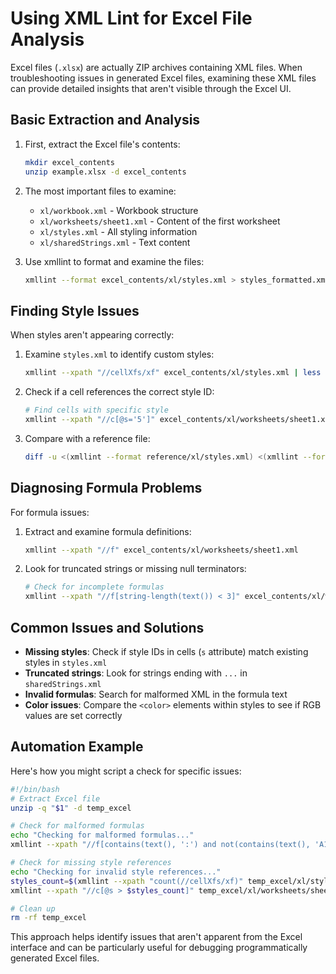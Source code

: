 # Using XML Lint for Excel File Analysis

Excel files (`.xlsx`) are actually ZIP archives containing XML files. When troubleshooting issues in generated Excel files, examining these XML files can provide detailed insights that aren't visible through the Excel UI.

## Basic Extraction and Analysis

1. First, extract the Excel file's contents:
   ```bash
   mkdir excel_contents
   unzip example.xlsx -d excel_contents
   ```

2. The most important files to examine:
   - `xl/workbook.xml` - Workbook structure
   - `xl/worksheets/sheet1.xml` - Content of the first worksheet
   - `xl/styles.xml` - All styling information
   - `xl/sharedStrings.xml` - Text content

3. Use xmllint to format and examine the files:
   ```bash
   xmllint --format excel_contents/xl/styles.xml > styles_formatted.xml
   ```

## Finding Style Issues

When styles aren't appearing correctly:

1. Examine `styles.xml` to identify custom styles:
   ```bash
   xmllint --xpath "//cellXfs/xf" excel_contents/xl/styles.xml | less
   ```

2. Check if a cell references the correct style ID:
   ```bash
   # Find cells with specific style
   xmllint --xpath "//c[@s='5']" excel_contents/xl/worksheets/sheet1.xml
   ```

3. Compare with a reference file:
   ```bash
   diff -u <(xmllint --format reference/xl/styles.xml) <(xmllint --format broken/xl/styles.xml)
   ```

## Diagnosing Formula Problems

For formula issues:

1. Extract and examine formula definitions:
   ```bash
   xmllint --xpath "//f" excel_contents/xl/worksheets/sheet1.xml
   ```

2. Look for truncated strings or missing null terminators:
   ```bash
   # Check for incomplete formulas
   xmllint --xpath "//f[string-length(text()) < 3]" excel_contents/xl/worksheets/sheet1.xml
   ```

## Common Issues and Solutions

- **Missing styles**: Check if style IDs in cells (`s` attribute) match existing styles in `styles.xml`
- **Truncated strings**: Look for strings ending with `...` in `sharedStrings.xml`
- **Invalid formulas**: Search for malformed XML in the formula text
- **Color issues**: Compare the `<color>` elements within styles to see if RGB values are set correctly

## Automation Example

Here's how you might script a check for specific issues:

```bash
#!/bin/bash
# Extract Excel file
unzip -q "$1" -d temp_excel

# Check for malformed formulas
echo "Checking for malformed formulas..."
xmllint --xpath "//f[contains(text(), ':') and not(contains(text(), 'A1:'))]" temp_excel/xl/worksheets/sheet1.xml 2>/dev/null || echo "No malformed formulas found"

# Check for missing style references
echo "Checking for invalid style references..."
styles_count=$(xmllint --xpath "count(//cellXfs/xf)" temp_excel/xl/styles.xml)
xmllint --xpath "//c[@s > $styles_count]" temp_excel/xl/worksheets/sheet1.xml 2>/dev/null || echo "No invalid style references found"

# Clean up
rm -rf temp_excel
```

This approach helps identify issues that aren't apparent from the Excel interface and can be particularly useful for debugging programmatically generated Excel files. 